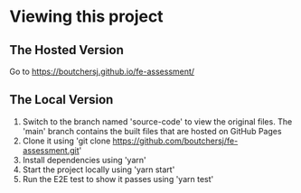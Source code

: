 # Viewing this project

## The Hosted Version

Go to https://boutchersj.github.io/fe-assessment/

## The Local Version

1. Switch to the branch named 'source-code' to view the original files. The 'main' branch contains the built files that are hosted on GitHub Pages
2. Clone it using 'git clone https://github.com/boutchersj/fe-assessment.git'
3. Install dependencies using 'yarn'
4. Start the project locally using 'yarn start'
5. Run the E2E test to show it passes using 'yarn test'
